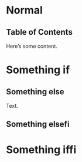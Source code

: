 # Normal

## Table of Contents

Here’s some content.

# Something if

## Something else

Text.

## Something elsefi

# Something iffi
